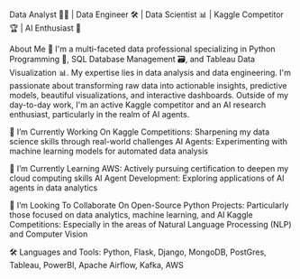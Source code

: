Data Analyst 👨‍💻 | Data Engineer 🛠️ | Data Scientist 📊 | Kaggle Competitor 🏆 | AI Enthusiast 🤖

About Me 📝
I'm a multi-faceted data professional specializing in Python Programming 🐍, SQL Database Management 🗃️, and Tableau Data Visualization 📊. My expertise lies in data analysis and data engineering. I'm passionate about transforming raw data into actionable insights, predictive models, beautiful visualizations, and interactive dashboards. Outside of my day-to-day work, I'm an active Kaggle competitor and an AI research enthusiast, particularly in the realm of AI agents.

🔭 I’m Currently Working On
Kaggle Competitions: Sharpening my data science skills through real-world challenges
AI Agents: Experimenting with machine learning models for automated data analysis

🌱 I’m Currently Learning
AWS: Actively pursuing certification to deepen my cloud computing skills
AI Agent Development: Exploring applications of AI agents in data analytics

👯 I’m Looking To Collaborate On
Open-Source Python Projects: Particularly those focused on data analytics, machine learning, and AI
Kaggle Competitions: Especially in the areas of Natural Language Processing (NLP) and Computer Vision

🛠️ Languages and Tools:
Python, Flask, Django, MongoDB, PostGres, Tableau, PowerBI, Apache Airflow, Kafka, AWS


